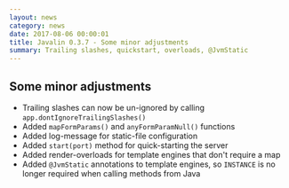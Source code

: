 ```yaml
---
layout: news
category: news
date: 2017-08-06 00:00:01
title: Javalin 0.3.7 - Some minor adjustments
summary: Trailing slashes, quickstart, overloads, @JvmStatic
---
```


## Some minor adjustments

* Trailing slashes can now be un-ignored by calling `app.dontIgnoreTrailingSlashes()`
* Added `mapFormParams()` and `anyFormParamNull()` functions
* Added log-message for static-file configuration
* Added `start(port)` method for quick-starting the server
* Added render-overloads for template engines that don't require a map
* Added `@JvmStatic` annotations to template engines, so `INSTANCE` is no longer required when calling methods from Java

